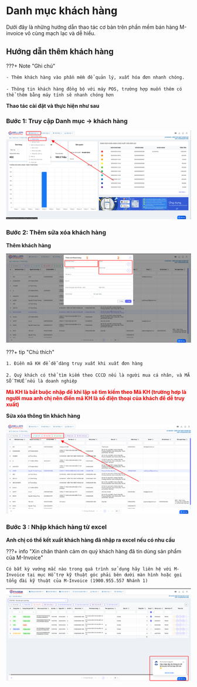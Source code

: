 # **Danh mục khách hàng**

Dưới đây là những hướng dẫn thao tác cơ bản trên phần mềm bán hàng M-invoice vô cùng mạch lạc và dễ hiểu.

## **Hướng dẫn thêm khách hàng**

???+ Note "Ghi chú"

    - Thêm khách hàng vào phần mềm để quản lý, xuất hóa đơn nhanh chóng.

    - Thông tin khách hàng đồng bộ với máy POS, trường hợp muốn thêm có thể thêm bằng máy tính sẽ nhanh chóng hơn

**Thao tác cài đặt và thực hiện như sau**

### Bước 1: Truy cập Danh mục -> khách hàng

![Hình 1](../../../assets/images/mSeller/may-tinh/danh-muc-khach-hang-1.png)

### Bước 2: Thêm sửa xóa khách hàng

**Thêm khách hàng**

![Hình 2](../../../assets/images/mSeller/may-tinh/danh-muc-khach-hang-2.png)

???+ tip "Chú thích"

    1. Điền mã KH để dễ dàng truy xuất khi xuất đơn hàng

    2. Quý khách có thể tìm kiếm theo CCCD nếu là người mua cá nhân, và MÃ SỐ THUẾ nếu là doanh nghiệp

<span style="color: red; font-weight: bold">Mã KH là bắt buộc nhập để khi lập sẽ tìm kiếm theo Mã KH (trường hơp là người mua anh chị nên điền mã KH là số điện thoại của khách để dễ truy xuất)</span>

**Sửa xóa thông tin khách hàng**

![Hình 3](../../../assets/images/mSeller/may-tinh/danh-muc-khach-hang-3.png)

### Bước 3 : Nhập khách hàng từ excel

**Anh chị có thể kết xuất khách hàng đã nhập ra excel nếu có nhu cầu**

???+ info "Xin chân thành cảm ơn quý khách hàng đã tin dùng sản phẩm của M-Invoice"

    Có bất kỳ vướng mắc nào trong quá trình sử dụng hãy liên hệ với M-Invoice tại mục Hỗ trợ kỹ thuật góc phải bên dưới màn hình hoặc gọi tổng đài kỹ thuật của M-Invoice (1900.955.557 Nhánh 1)

![Hình 8](../../../assets/images/invoice2/hotro.png)
